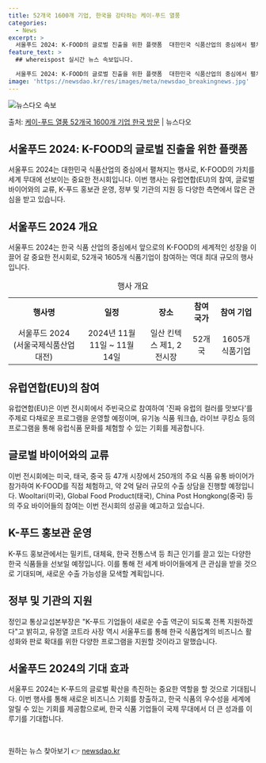 ```yaml
---
title: 52개국 1600개 기업, 한국을 강타하는 케이-푸드 열풍
categories:
  - News
excerpt: >
  서울푸드 2024: K-FOOD의 글로벌 진출을 위한 플랫폼  대한민국 식품산업의 중심에서 펼쳐지는 '서울푸…
feature_text: >
  ## whereispost 실시간 뉴스 속보입니다.

  서울푸드 2024: K-FOOD의 글로벌 진출을 위한 플랫폼  대한민국 식품산업의 중심에서 펼쳐지는 '서울푸…
image: 'https://newsdao.kr/res/images/meta/newsdao_breakingnews.jpg'
---
```


![뉴스다오 속보](https://newsdao.kr/res/images/meta/newsdao_breakingnews.jpg)

<p>출처: <a href="https://newsdao.kr/4173" rel="dofollow">케이-푸드 열풍 52개국 1600개 기업 한국 방문</a> | 뉴스다오</p>

<h2 data-ke-size="size26">서울푸드 2024: K-FOOD의 글로벌 진출을 위한 플랫폼</h2>

서울푸드 2024는 대한민국 식품산업의 중심에서 펼쳐지는 행사로, K-FOOD의 가치를 세계 무대에 선보이는 중요한 전시회입니다. 이번 행사는 유럽연합(EU)의 참여, 글로벌 바이어와의 교류, K-푸드 홍보관 운영, 정부 및 기관의 지원 등 다양한 측면에서 많은 관심을 받고 있습니다.

<h2 data-ke-size="size24">서울푸드 2024 개요</h2>

서울푸드 2024는 한국 식품 산업의 중심에서 앞으로의 K-FOOD의 세계적인 성장을 이끌어 갈 중요한 전시회로, 52개국 1605개 식품기업이 참여하는 역대 최대 규모의 행사입니다.

<table>
<caption>행사 개요</caption>
<tr>
<th scope="col">행사명</th>
<th scope="col">일정</th>
<th scope="col">장소</th>
<th scope="col">참여 국가</th>
<th scope="col">참여 기업</th>
</tr>
<tr>
<td style="text-align: center;">서울푸드 2024 (서울국제식품산업대전)</td>
<td style="text-align: center;">2024년 11월 11일 ~ 11월 14일</td>
<td style="text-align: center;">일산 킨텍스 제1, 2전시장</td>
<td style="text-align: center;">52개국</td>
<td style="text-align: center;">1605개 식품기업</td>
</tr>
</table>

<h2 data-ke-size="size24">유럽연합(EU)의 참여</h2>

유럽연합(EU)은 이번 전시회에서 주빈국으로 참여하여 '진짜 유럽의 컬러를 맛보다'를 주제로 다채로운 프로그램을 운영할 예정이며, 유기농 식품 워크숍, 라이브 쿠킹쇼 등의 프로그램을 통해 유럽식품 문화를 체험할 수 있는 기회를 제공합니다.

<h2 data-ke-size="size24">글로벌 바이어와의 교류</h2>

이번 전시회에는 미국, 태국, 중국 등 47개 시장에서 250개의 주요 식품 유통 바이어가 참가하여 K-FOOD를 직접 체험하고, 약 2억 달러 규모의 수출 상담을 진행할 예정입니다. Wooltari(미국), Global Food Product(태국), China Post Hongkong(중국) 등의 주요 바이어들의 참여는 이번 전시회의 성공을 예고하고 있습니다.

<h2 data-ke-size="size24">K-푸드 홍보관 운영</h2>

K-푸드 홍보관에서는 밀키트, 대체육, 한국 전통스낵 등 최근 인기를 끌고 있는 다양한 한국 식품들을 선보일 예정입니다. 이를 통해 전 세계 바이어들에게 큰 관심을 받을 것으로 기대되며, 새로운 수출 가능성을 모색할 계획입니다.

<h2 data-ke-size="size24">정부 및 기관의 지원</h2>

정인교 통상교섭본부장은 "K-푸드 기업들이 새로운 수출 역군이 되도록 전폭 지원하겠다"고 밝히고, 유정열 코트라 사장 역시 서울푸드를 통해 한국 식품업계의 비즈니스 활성화와 판로 확대를 위한 다양한 프로그램을 지원할 것이라고 말했습니다.

<h2 data-ke-size="size24">서울푸드 2024의 기대 효과</h2>

서울푸드 2024는 K-푸드의 글로벌 확산을 촉진하는 중요한 역할을 할 것으로 기대됩니다. 이번 행사를 통해 새로운 비즈니스 기회를 창출하고, 한국 식품의 우수성을 세계에 알릴 수 있는 기회를 제공함으로써, 한국 식품 기업들이 국제 무대에서 더 큰 성과를 이루기를 기대합니다.

<p data-ke-size="size16">&nbsp;</p> 

원하는 뉴스 찾아보기 👉 <a href="https://newsdao.kr" rel="dofollow">newsdao.kr</a>


